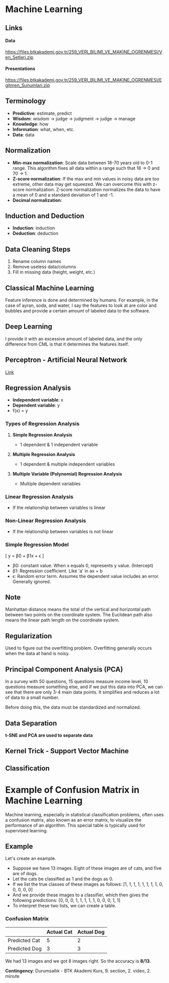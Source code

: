 
# Machine Learning

## Links

#### Data
https://files.btkakademi.gov.tr/259_VERI_BILIMI_VE_MAKINE_OGRENMESI/Veri_Setleri.zip

#### Presentations
https://files.btkakademi.gov.tr/259_VERI_BILIMI_VE_MAKINE_OGRENMESI/Egitmen_Sunumlari.zip

## Terminology
- **Predictive**: estimate, predict
- **Wisdom**: wisdom -> judge -> judgment -> judge -> manage
- **Knowledge**: how
- **Information**: what, when, etc.
- **Data**: data

## Normalization
- **Min-max normalization**: Scale data between 18-70 years old to 0-1 range. This algorithm fixes all data within a range such that 18 -> 0 and 70 -> 1.
- **Z-score normalization**: If the max and min values in noisy data are too extreme, other data may get squeezed. We can overcome this with z-score normalization. Z-score normalization normalizes the data to have a mean of 0 and a standard deviation of 1 and -1.
- **Decimal normalization**: 

## Induction and Deduction
- **Induction**: induction
- **Deduction**: deduction

## Data Cleaning Steps
1. Rename column names
2. Remove useless data/columns
3. Fill in missing data (height, weight, etc.)

## Classical Machine Learning
Feature inference is done and determined by humans. For example, in the case of ayran, soda, and water, I say the features to look at are color and bubbles and provide a certain amount of labeled data to the software.

## Deep Learning
I provide it with an excessive amount of labeled data, and the only difference from CML is that it determines the features itself.

## Perceptron - Artificial Neural Network
[Link](https://towardsdatascience.com/the-mostly-complete-chart-of-neural-networks-explained-3fb6f2367464)

## Regression Analysis
- **Independent variable**: x
- **Dependent variable**: y
- f(x) = y

### Types of Regression Analysis
1. **Simple Regression Analysis**
   - 1 dependent & 1 independent variable

2. **Multiple Regression Analysis**
   - 1 dependent & multiple independent variables

3. **Multiple Variable (Polynomial) Regression Analysis**
   - Multiple dependent variables

### Linear Regression Analysis
- If the relationship between variables is linear

### Non-Linear Regression Analysis
- If the relationship between variables is not linear

### Simple Regression Model
\[ y = β0 + β1x + ϵ \]
- β0: constant value. When x equals 0, represents y value. (Intercept)
- β1: Regression coefficient. Like 'a' in ax + b
- ϵ: Random error term. Assumes the dependent value includes an error. Generally ignored.

## Note
Manhattan distance means the total of the vertical and horizontal path between two points on the coordinate system. The Euclidean path also means the linear path length on the coordinate system.

## Regularization
Used to figure out the overfitting problem. Overfitting generally occurs when the data at hand is noisy.

## Principal Component Analysis (PCA)
In a survey with 50 questions, 15 questions measure income level, 10 questions measure something else, and if we put this data into PCA, we can see that there are only 3-4 main data points. It simplifies and reduces a lot of data to a small number.

Before doing this, the data must be standardized and normalized.

## Data Separation
**t-SNE and PCA are used to separate data**

## Kernel Trick - Support Vector Machine

## Classification

# Example of Confusion Matrix in Machine Learning

Machine learning, especially in statistical classification problems, often uses a confusion matrix, also known as an error matrix, to visualize the performance of an algorithm. This special table is typically used for supervised learning.

## Example

Let's create an example.

- Suppose we have 13 images. Eight of these images are of cats, and five are of dogs.
- Let the cats be classified as 1 and the dogs as 0.
- If we list the true classes of these images as follows: [1, 1, 1, 1, 1, 1, 1, 1, 0, 0, 0, 0, 0]
- And we provide these images to a classifier, which then gives the following predictions: [0, 0, 0, 1, 1, 1, 1, 1, 0, 0, 0, 1, 1]
- To interpret these two lists, we can create a table.

### Confusion Matrix

|               | Actual Cat | Actual Dog |
|---------------|-------------|-------------|
| Predicted Cat |      5      |      2      |
| Predicted Dog |      3      |      3      |

We had 13 images and we got 8 images right. So the accuracy is **8/13**.

**Contingency**: Durumsallık - BTK Akademi Kurs, 9. section, 2. video, 2. minute

